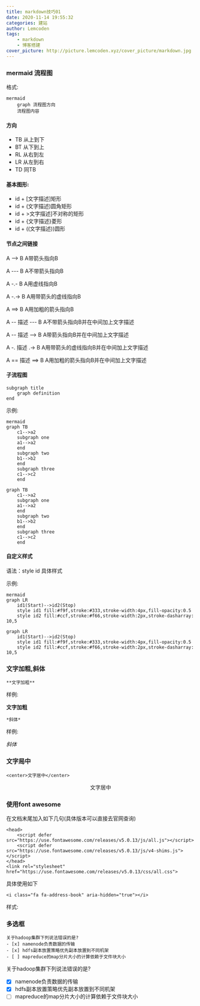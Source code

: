 ```yaml
---
title: markdown技巧01
date: 2020-11-14 19:55:32
categories: 建站
author: Lemcoden
tags:	 
	- markdown
	- 博客搭建
cover_picture: http://picture.lemcoden.xyz/cover_picture/markdown.jpg
---
```


### mermaid 流程图

格式:

```
mermaid
	graph 流程图方向
	流程图内容
```

<!--more-->

#### 方向

- TB 从上到下
- BT 从下到上
- RL 从右到左
- LR 从左到右
- TD 同TB



#### 基本图形:

- id + [文字描述]矩形
- id + (文字描述)圆角矩形
- id + >文字描述]不对称的矩形
- id + {文字描述}菱形
- id + ((文字描述))圆形

#### 节点之间链接

A --> B     A带箭头指向B

A --- B      A不带箭头指向B

A -.- B      A用虚线指向B

A -.-> B    A用带箭头的虚线指向B

A ==> B   A用加粗的箭头指向B

A -- 描述 --- B       A不带箭头指向B并在中间加上文字描述

A -- 描述 --> B      A带箭头指向B并在中间加上文字描述

A -. 描述 .-> B      A用带箭头的虚线指向B并在中间加上文字描述

A == 描述 ==> B  A用加粗的箭头指向B并在中间加上文字描述

#### 子流程图

```
subgraph title
    graph definition
end
```

示例:

```
mermaid
graph TB
    c1-->a2
    subgraph one
    a1-->a2
    end
    subgraph two
    b1-->b2
    end
    subgraph three
    c1-->c2
    end
```

```mermaid
graph TB
    c1-->a2
    subgraph one
    a1-->a2
    end
    subgraph two
    b1-->b2
    end
    subgraph three
    c1-->c2
    end
```



#### 自定义样式

语法：style id 具体样式

示例:

```memaid
mermaid
graph LR
    id1(Start)-->id2(Stop)
    style id1 fill:#f9f,stroke:#333,stroke-width:4px,fill-opacity:0.5
    style id2 fill:#ccf,stroke:#f66,stroke-width:2px,stroke-dasharray: 10,5
```

```mermaid
graph LR
    id1(Start)-->id2(Stop)
    style id1 fill:#f9f,stroke:#333,stroke-width:4px,fill-opacity:0.5
    style id2 fill:#ccf,stroke:#f66,stroke-width:2px,stroke-dasharray: 10,5
```

### 文字加粗,斜体

```
**文字加粗**
```

样例:

**文字加粗**

```
*斜体*
```

样例:

*斜体*

### 文字局中

```
<center>文字居中</center>
```

<center>文字居中</center>

### 使用font awesome

在文档末尾加入如下几句(具体版本可以直接去官网查询)

```
<head> 
    <script defer src="https://use.fontawesome.com/releases/v5.0.13/js/all.js"></script> 
    <script defer src="https://use.fontawesome.com/releases/v5.0.13/js/v4-shims.js"></script> 
</head> 
<link rel="stylesheet" href="https://use.fontawesome.com/releases/v5.0.13/css/all.css">
```

具体使用如下

```
<i class="fa fa-address-book" aria-hidden="true"></i>
```

样式:<center><i class="fa fa-address-book" aria-hidden="true"></i></center>

<head> 
    <script defer src="https://use.fontawesome.com/releases/v5.0.13/js/all.js"></script> 
    <script defer src="https://use.fontawesome.com/releases/v5.0.13/js/v4-shims.js"></script> 
</head> 
<link rel="stylesheet" href="https://use.fontawesome.com/releases/v5.0.13/css/all.css">

### 多选框

```
关于hadoop集群下列说法错误的是?
- [x] namenode负责数据的传输
- [x] hdfs副本放置策略优先副本放置到不同机架
- [ ] mapreduce的map分片大小的计算依赖于文件块大小
```

关于hadoop集群下列说法错误的是?
- [x] namenode负责数据的传输
- [x] hdfs副本放置策略优先副本放置到不同机架
- [ ] mapreduce的map分片大小的计算依赖于文件块大小